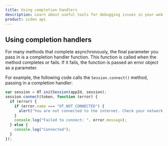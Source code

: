 ```yaml
---
title: Using completion handlers
description: Learn about useful tools for debugging issues in your web application. Use our Inspector tool, as well as methods to send yourself session information for further investigation.
product: video api
---
```


## Using completion handlers

For many methods that complete asynchronously, the final parameter you pass in is a completion handler function. This function is called when the method completes or fails. If it fails, the function is passed an error object as a parameter.

For example, the following code calls the `Session.connect()` method, passing in a completion handler:

```js
var session = OT.initSession(appId, session);
session.connect(token, function (error) {
  if (error) {
    if (error.name === "OT_NOT_CONNECTED") {
      alert("You are not connected to the internet. Check your network connection.");
    }
    console.log("Failed to connect: ", error.message);
  } else {
    console.log("Connected");
  }
});
```

<!-- OPT-TODO: For more information, see [Handling exceptions](/developer/guides/exception-handling/js/). -->
